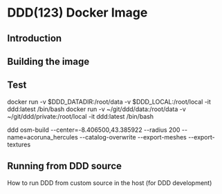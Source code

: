 # DDD(123) Docker Image


## Introduction



## Building the image


## Test

docker run -v $DDD_DATADIR:/root/data -v $DDD_LOCAL:/root/local -it ddd:latest /bin/bash
docker run -v ~/git/ddd/data:/root/data -v ~/git/ddd/private:/root/local -it ddd:latest /bin/bash

ddd osm-build --center=-8.406500,43.385922 --radius 200 --name=acoruna_hercules --catalog-overwrite --export-meshes --export-textures



## Running from DDD source

How to run DDD from custom source in the host (for DDD development)
